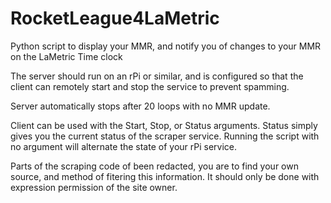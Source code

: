 # RocketLeague4LaMetric
Python script to display your MMR, and notify you of changes to your MMR on the LaMetric Time clock

The server should run on an rPi or similar, and is configured so that the client can remotely start and stop the service to prevent spamming.

Server automatically stops after 20 loops with no MMR update.

Client can be used with the Start, Stop, or Status arguments.  Status simply gives you the current status of the scraper service.  Running the script with no argument will alternate the state of your rPi service.

Parts of the scraping code of been redacted, you are to find your own source, and method of fitering this information.  It should only be done with expression permission of the site owner.
